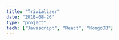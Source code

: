 ```yaml
---
title: "Trivializer"
date: "2018-08-26"
type: "project"
tech: ["Javascript", "React", "MongoDB"]
---
```


